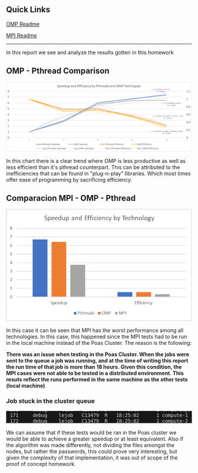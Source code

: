 ## Quick  Links

[OMP Readme](zippass_omp/design/README.md)

[MPI Readme](zippass_mpi/design/README.md)

--------------------- 
 In this report we see and analyze the results gotten in this homework

 ## OMP - Pthread Comparison

 ![P&O](P%26O.png)

In this chart there is a clear trend where OMP is less productive as well as less efficient than it's pthread counterpart. This can be attributed to the inefficiencies that can be found in "plug-n-play" libraries. Which most times offer ease of programming by sacrificing efficiency.

 ## Comparacion MPI - OMP - Pthread

 ![Bar](Bar.png)

 In this case it can be seen that MPI has the worst performance among all technologies. In this case, this happened since the MPI tests had to be run in the local machine instead of the Poas Cluster. The reason is the following: 

 **There was an issue when testing in the Poas Cluster. When the jobs were sent to the queue a job was running, and at the time of writing this report the run time of that job is more than 18 hours. Given this condition, the MPI cases were not able to be tested in a distributed environment. This resuts reflect the runs performed in the same machine as the other tests (local machine)**

### Job stuck in the cluster queue
![Stuck](StuckJob.png)

We can assume that if these tests would be ran in the Poas cluster we would be able to achieve a greater speedup or at least equivalent. Also if the algorithm was made differently, not dividing the files amongst the nodes, but rather the passwords, this could prove very interesting, but given the complexity of that implementation, it was out of scope of the proof of concept homework. 